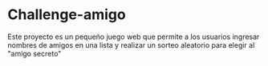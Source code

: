 # Challenge-amigo
Este proyecto es un pequeño juego web que permite a los usuarios ingresar nombres de amigos en una lista y realizar un sorteo aleatorio para elegir al "amigo secreto"
